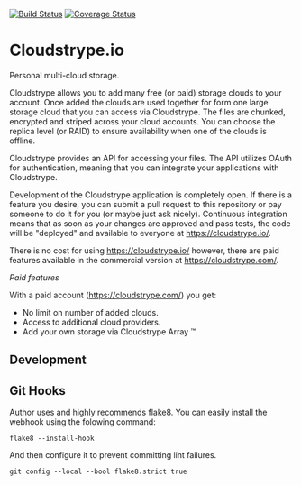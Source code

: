 [![Build Status](https://travis-ci.org/btimby/cloudstrype.svg?branch=master)](https://travis-ci.org/btimby/cloudstrype)
[![Coverage Status](https://coveralls.io/repos/github/btimby/cloudstrype/badge.svg?branch=master)](https://coveralls.io/github/btimby/cloudstrype?branch=master)

Cloudstrype.io
==============

Personal multi-cloud storage.

Cloudstrype allows you to add many free (or paid) storage clouds to your account.
Once added the clouds are used together for form one large storage cloud that you
can access via Cloudstrype. The files are chunked, encrypted and striped across
your cloud accounts. You can choose the replica level (or RAID) to ensure
availability when one of the clouds is offline.

Cloudstrype provides an API for accessing your files. The API utilizes OAuth for
authentication, meaning that you can integrate your applications with Cloudstrype.

Development of the Cloudstrype application is completely open. If there is a
feature you desire, you can submit a pull request to this repository or pay someone
to do it for you (or maybe just ask nicely). Continuous integration means that as
soon as your changes are approved and pass tests, the code will be "deployed" and
available to everyone at https://cloudstrype.io/.

There is no cost for using https://cloudstrype.io/ however, there are paid features
available in the commercial version at https://cloudstrype.com/.

*Paid features*

With a paid account (https://cloudstrype.com/) you get:

- No limit on number of added clouds.
- Access to additional cloud providers.
- Add your own storage via Cloudstrype Array &trade;

Development
-----------

Git Hooks
---------

Author uses and highly recommends flake8. You can easily install the webhook using
the folowing command:

    flake8 --install-hook

And then configure it to prevent committing lint failures.

    git config --local --bool flake8.strict true


